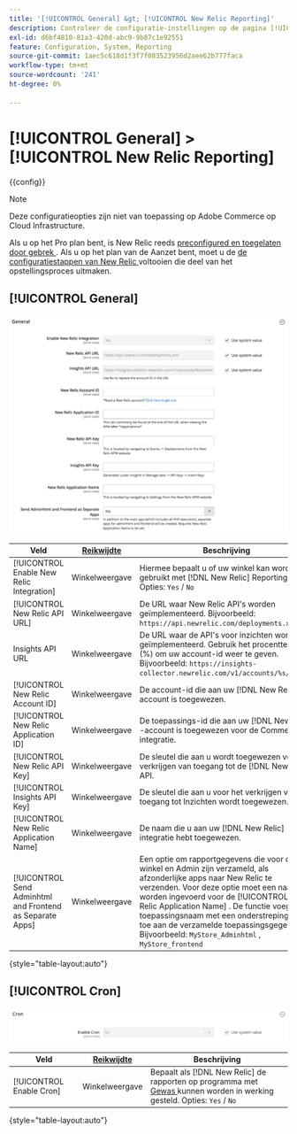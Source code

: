 ```yaml
---
title: '[!UICONTROL General] &gt; [!UICONTROL New Relic Reporting]'
description: Controleer de configuratie-instellingen op de pagina [!UICONTROL General] &gt; [!UICONTROL New Relic Reporting] van Commerce Admin.
exl-id: d6bf4810-81a3-420d-abc9-9b87c1e92551
feature: Configuration, System, Reporting
source-git-commit: 1aec5c618d1f3f7f083523956d2aee62b777faca
workflow-type: tm+mt
source-wordcount: '241'
ht-degree: 0%

---
```


# [!UICONTROL General] > [!UICONTROL New Relic Reporting]

{{config}}

>[!NOTE]
>Deze configuratieopties zijn niet van toepassing op Adobe Commerce op Cloud Infrastructure.
>
>Als u op het Pro plan bent, is New Relic reeds [ preconfigured en toegelaten door gebrek ](https://experienceleague.adobe.com/docs/commerce-cloud-service/user-guide/monitor/new-relic/new-relic-service.html). Als u op het plan van de Aanzet bent, moet u de [ de configuratiestappen van New Relic ](https://experienceleague.adobe.com/docs/commerce-cloud-service/user-guide/monitor/new-relic/account-management.html#configure-new-relic-for-starter-environment) voltooien die deel van het opstellingsproces uitmaken.

## [!UICONTROL General]

![ Algemeen ](./assets/new-relic-reporting-general.png)<!-- zoom -->

<!-- [General](https://docs.magento.com/user-guide/reports/new-relic-reporting.html) -->

| Veld | [ Reikwijdte ](../../getting-started/websites-stores-views.md#scope-settings) | Beschrijving |
|--- |--- |--- |
| [!UICONTROL Enable New Relic Integration] | Winkelweergave | Hiermee bepaalt u of uw winkel kan worden gebruikt met [!DNL New Relic] Reporting. Opties: `Yes` / `No` |
| [!UICONTROL New Relic API URL] | Winkelweergave | De URL waar New Relic API&#39;s worden geïmplementeerd. Bijvoorbeeld: `https://api.newrelic.com/deployments.xml` |
| Insights API URL | Winkelweergave | De URL waar de API&#39;s voor inzichten worden geïmplementeerd. Gebruik het procentteken (%) om uw account-id weer te geven. Bijvoorbeeld: `https://insights-collector.newrelic.com/v1/accounts/%s/events` |
| [!UICONTROL New Relic Account ID] | Winkelweergave | De account-id die aan uw [!DNL New Relic] -account is toegewezen. |
| [!UICONTROL New Relic Application ID] | Winkelweergave | De toepassings-id die aan uw [!DNL New Relic] -account is toegewezen voor de Commerce-integratie. |
| [!UICONTROL New Relic API Key] | Winkelweergave | De sleutel die aan u wordt toegewezen voor het verkrijgen van toegang tot de [!DNL New Relic] API. |
| [!UICONTROL Insights API Key] | Winkelweergave | De sleutel die aan u voor het verkrijgen van toegang tot Inzichten wordt toegewezen. |
| [!UICONTROL New Relic Application Name] | Winkelweergave | De naam die u aan uw [!DNL New Relic] integratie hebt toegewezen. |
| [!UICONTROL Send Adminhtml and Frontend as Separate Apps] | Winkelweergave | Een optie om rapportgegevens die voor de winkel en Admin zijn verzameld, als afzonderlijke apps naar New Relic te verzenden. Voor deze optie moet een naam worden ingevoerd voor de [!UICONTROL New Relic Application Name] . De functie voegt de toepassingsnaam met een onderstrepingsteken toe aan de verzamelde toepassingsgegevens. Bijvoorbeeld: `MyStore_Adminhtml` , `MyStore_frontend` |

{style="table-layout:auto"}

## [!UICONTROL Cron]

![ Uitsnede ](./assets/new-relic-reporting-cron.png)<!-- zoom -->

<!-- Cron](https://docs.magento.com/user-guide/system/cron.html) -->

| Veld | [ Reikwijdte ](../../getting-started/websites-stores-views.md#scope-settings) | Beschrijving |
|--- |--- |--- |
| [!UICONTROL Enable Cron] | Winkelweergave | Bepaalt als [!DNL New Relic] de rapporten op programma met [ Gewas ](../../systems/cron.md) kunnen worden in werking gesteld. Opties: `Yes` / `No` |

{style="table-layout:auto"}
